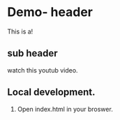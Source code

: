 # Demo- header

This is a!

## sub header

watch this youtub video.

## Local development.

1. Open index.html in your broswer. 
